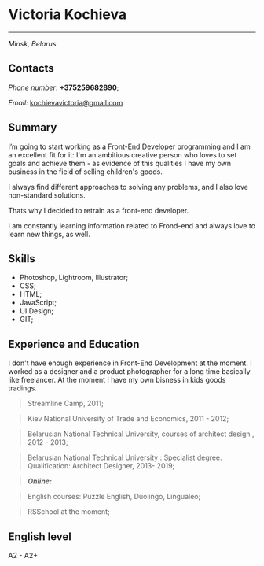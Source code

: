 # Victoria Kochieva
_______________


*Minsk, Belarus*


## Contacts ##

*Phone number*: __+375259682890__;

*Email:* kochievavictoria@gmail.com

## Summary ##

I’m going to start working as a Front-End Developer programming and I am an excellent fit for it: I'm an ambitious  creative person who loves to
set goals and achieve them - 
as evidence of this qualities  I have my own business in the field of selling children's goods.

I always find different approaches to solving any problems, and I also love non-standard solutions.

Thats why I decided to retrain as a front-end developer.

I am constantly learning  information related to Frond-end and always love to learn new things, as well.

## Skills

* Photoshop, Lightroom, Illustrator;
* CSS;
* HTML;
* JavaScript;
* UI Design;
* GIT;

## Experience and Education ##

I don't have enough experience in Front-End Development at the moment. I worked as a designer and a product photographer for a long time basically like freelancer. At the moment I have my own bisness in kids goods tradings.

> Streamline Camp, 2011; 

> Kiev National University of Trade and Economics, 2011 - 2012;

> Belarusian National Technical University, courses of architect design , 2012 - 2013;

> Belarusian National Technical University : Specialist degree. Qualification: Architect Designer, 2013- 2019;

>***Online:***

> English courses: Puzzle English, Duolingo, Lingualeo;

>RSSchool at the moment;



## English level ##

A2 - A2+

